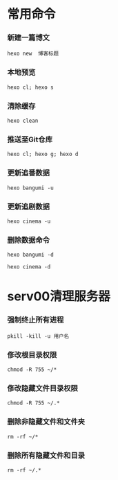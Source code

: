 # 常用命令

### 新建一篇博文

```
hexo new  博客标题
```

### 本地预览

```
hexo cl; hexo s
```

### 清除缓存

```
hexo clean
```

### 推送至Git仓库

```
hexo cl; hexo g; hexo d
```

### 更新追番数据

```
hexo bangumi -u
```

### 更新追剧数据

```
hexo cinema -u
```

### 删除数据命令

```
hexo bangumi -d
```

```
hexo cinema -d
```

# serv00清理服务器

### 强制终止所有进程

```
pkill -kill -u 用户名
```

### 俢改根目录权限

```
chmod -R 755 ~/*
```

### 俢改隐藏文件目录权限

```
chmod -R 755 ~/.*
```

### 删除非隐藏文件和文件夹

```
rm -rf ~/*
```

### 删除所有隐藏文件和目录

```
rm -rf ~/.*
```

